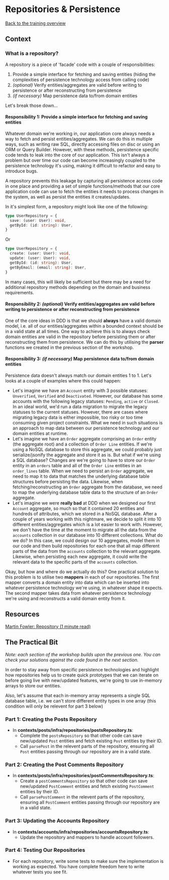 # Repositories & Persistence

[Back to the training overview](https://github.com/PensionBee/ddd-workshop#ddd-workshop-overview)

## Context

### What is a repository?

A repository is a piece of 'facade' code with a couple of responsibilities:

1. Provide a simple interface for fetching and saving entities (hiding the complexities of persistence technology access from calling code)
2. *(optional)* Verify entities/aggregates are valid before writing to persistence or after reconstructing from persistence
3. *(if necessary)* Map persistence data to/from domain entities

Let's break those down...

#### Responsibility 1: Provide a simple interface for fetching and saving entities

Whatever domain we're working in, our application core always needs a way to fetch and persist entities/aggregates. We can do this in multiple ways, such as writing raw SQL, directly accessing files on disc or using an ORM or Query Builder. However, with these methods, persistence specific code tends to leak into the core of our application. This isn't always a problem but over time our code can become increasingly coupled to the persistence technology it's using, making it difficult to refactor and easy to introduce bugs.

A repository prevents this leakage by capturing all persistence access code in one place and providing a set of simple functions/methods that our core application code can use to fetch the entities it needs to process changes in the system, as well as persist the entities it creates/updates.

In it's simplest form, a repository might look like one of the following:

```ts
type UserRepository = {
  save: (user: User): void,
  getById: (id: string): User,
}
```

Or

```ts
type UserRepository = {
  create: (user: User): void,
  update: (user: User): void,
  getById: (id: string): User,
  getByEmail: (email: string): User,
}
```

In many cases, this will likely be sufficient but there may be a need for additional repository methods depending on the domain and business requirements.

#### Responsibility 2: *(optional)* Verify entities/aggregates are valid before writing to persistence or after reconstructing from persistence

One of the core ideas in DDD is that we should **always** have a valid domain model, i.e. all of our entities/aggregates within a bounded context should be in a valid state at all times. One way to achieve this is to always check domain entities are valid in the repository before persisting them or after reconstructing them from persistence. We can do this by utilising the **parser** functions we created in the previous section of the workshop.

#### Responsibility 3: *(if necessary)* Map persistence data to/from domain entities

Persistence data doesn't always match our domain entities 1 to 1. Let's looks at a couple of examples where this could happen:

- Let's imagine we have an `Account` entity with 3 possible statuses: `Unverified`, `Verified` and `Deactivated`. However, our database has some accounts with the following legacy statuses: `Pending`, `active` or `Closed`. In an ideal world, we'd run a data migration to migrate the legacy statuses to the current statuses. However, there are cases where migrating legacy data is either impossible, too risky or too time consuming given project constraints. What we need in such situations is an approach to map data between our persistence technology and our domain entities at runtime.
- Let's imagine we have an `Order` aggregate comprising an `Order` entity (the aggregate root) and a collection of `Order Line` entities. If we're using a NoSQL database to store this aggregate, we could probably just serialize/jsonify the aggregate and store it as is. But what if we're using a SQL database? Changes are we're going to have to store our `Order` entity in an `orders` table and all of the `Order Line` entities in an `order_lines` table. When we need to persist an `Order` aggregate, we need to map it to data that matches the underlying database table structures before persisting the data. Likewise, when fetching/reconstructing an `Order` aggregate from the database, we need to map the underlying database table data to the structure of an `Order` aggregate.
- Let's imagine we were **really bad** at DDD when we designed our first `Account` aggregate, so much so that it contained 20 entities and hundreds of attributes, which we stored in a NoSQL database. After a couple of years working with this nightmare, we decide to split it into 10 different entities/aggregates which is a lot easier to work with. However, we don't have the time at the moment to migrate all the data from the `accounts` collection in our database into 10 different collections. What do we do? In this case, we could design our 10 aggregates, model them in our code and then build repositories for each one that all map different parts of the data from the `accounts` collection to the relevant aggregate. Likewise, when persisting each new aggregate, it could write the relevant data to the specific parts of the `accounts` collection.

Okay, but how and where do we actually do this? One practical solution to this problem is to utilise two **mappers** in each of our repositories. The first mapper converts a domain entity into data which can be inserted into whatever persistence technology we're using, in whatever shape it expects. The second mapper takes data from whatever persistence technology we're using and reconstructs a valid domain entity from it.

## Resources

[Martin Fowler: Repository (1 minute read)](https://martinfowler.com/eaaCatalog/repository.html)

## The Practical Bit

*Note: each section of the workshop builds upon the previous one. You can check your solutions against the code found in the next section.*

In order to stay away from specific persistence technologies and highlight how repositories help us to create quick prototypes that we can iterate on before going live with new/updated features, we're going to use in-memory arrays to store our entities.

Also, let's assume that each in-memory array represents a single SQL database table, i.e. we can't store different entity types in one array (this condition will only be relevent for part 3 below)

### Part 1: Creating the Posts Repository

- In **contexts/posts/infra/repositories/postsRepository.ts**:
  - Complete the `postsRepository` so that other code can save new/updated `Post` entities and fetch existing `Post` entities by their ID.
  - Call `parsePost` in the relevent parts of the repository, ensuring all `Post` entities passing through our repository are in a valid state.

### Part 2: Creating the Post Comments Repository

- In **contexts/posts/infra/repositories/postCommentsRepository.ts**:
  - Create a `postCommentsRepository` so that other code can save new/updated `PostComment` entities and fetch existing `PostComment` entities by their ID.
  - Call `parsePostComment` in the relevent parts of the repository, ensuring all `PostComment` entities passing through our repository are in a valid state.

### Part 3: Updating the Accounts Repository

- In **contexts/accounts/infra/repositories/accountsRepository.ts**:
  - Update the repository and mappers to handle account followers.

### Part 4: Testing Our Repositories

- For each repository, write some tests to make sure the implementation is working as expected. You have complete freedom here to write whatever tests you see fit.
